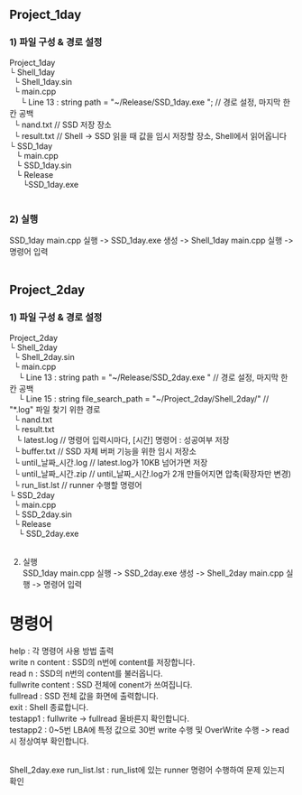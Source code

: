 ## Project_1day
### 1) 파일 구성 & 경로 설정 <br/>
Project_1day <br/>
└ Shell_1day <br/>
  &nbsp;&nbsp;└ Shell_1day.sin <br/>
  &nbsp;&nbsp;└ main.cpp <br/>
    &nbsp;&nbsp;&nbsp;&nbsp; └ Line 13 : string path = "~/Release/SSD_1day.exe "; // 경로 설정,  마지막 한 칸 공백 <br/>
  &nbsp;&nbsp;└ nand.txt  // SSD 저장 장소  <br/>
  &nbsp;&nbsp;└ result.txt  // Shell -> SSD 읽을 때 값을 임시 저장할 장소, Shell에서 읽어옵니다  <br/>
└ SSD_1day  <br/>
  &nbsp; &nbsp;└ main.cpp  <br/>
 &nbsp; &nbsp;└ SSD_1day.sin  <br/>
  &nbsp; &nbsp;└ Release  <br/>
    &nbsp; &nbsp; &nbsp;  └SSD_1day.exe  <br/>  <br/>

### 2) 실행  <br/>
   SSD_1day main.cpp 실행 -> SSD_1day.exe 생성 -> Shell_1day main.cpp 실행 -> 명령어 입력  <br/>  <br/>

## Project_2day
### 1) 파일 구성 & 경로 설정  <br/>
Project_2day  <br/>
└ Shell_2day  <br/>
  &nbsp;&nbsp;└ Shell_2day.sin <br/>
  &nbsp;&nbsp;└ main.cpp <br/>
    &nbsp;&nbsp;&nbsp;&nbsp;└ Line 13 : string path = "~/Release/SSD_2day.exe " // 경로 설정,  마지막 한 칸 공백 <br/>
    &nbsp;&nbsp;&nbsp;&nbsp;└ Line 15 : string file_search_path = "~/Project_2day/Shell_2day/"  // "*.log" 파일 찾기 위한 경로 <br/>
  &nbsp;&nbsp;└ nand.txt <br/>
  &nbsp;&nbsp;└ result.txt <br/>
 &nbsp;&nbsp; └ latest.log // 명령어 입력시마다, [시간] 명령어  : 성공여부 저장 <br/>
  &nbsp;&nbsp;└ buffer.txt // SSD 자체 버퍼 기능을 위한 임시 저장소 <br/>
  &nbsp;&nbsp;└ until_날짜_시간.log // latest.log가 10KB 넘어가면 저장 <br/>
  &nbsp;&nbsp;└ until_날짜_시간.zip // until_날짜_시간.log가 2개 만들어지면 압축(확장자만 변경) <br/>
  &nbsp;&nbsp;└ run_list.lst // runner 수행할 명령어 <br/>
└ SSD_2day <br/>
  &nbsp;&nbsp;└ main.cpp <br/>
  &nbsp;&nbsp;└ SSD_2day.sin <br/>
  &nbsp;&nbsp;└ Release <br/>
    &nbsp;&nbsp;&nbsp;&nbsp;└ SSD_2day.exe <br/> <br/>

2) 실행 <br/>
   SSD_1day main.cpp 실행 -> SSD_2day.exe 생성 -> Shell_2day main.cpp 실행 -> 명령어 입력 <br/>

# 명령어
help : 각 명령어 사용 방법 출력 <br/>
write n content : SSD의 n번에 content를 저장합니다. <br/>
read n : SSD의 n번의 content를 불러옵니다.<br/>
fullwrite content : SSD 전체에 conent가 쓰여집니다.<br/>
fullread : SSD 전체 값을 화면에 출력합니다.<br/>
exit : Shell 종료합니다.<br/>
testapp1 : fullwrite -> fullread 올바른지 확인합니다.<br/>
testapp2 : 0~5번 LBA에 특정 값으로 30번 write 수행 및 OverWrite 수행 -> read시 정상여부 확인합니다.<br/><br/>

Shell_2day.exe run_list.lst : run_list에 있는 runner 명령어 수행하여 문제 있는지 확인<br/>
